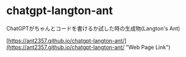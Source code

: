 # chatgpt-langton-ant
ChatGPTがちゃんとコードを書けるか試した時の生成物(Langton's Ant)

[https://ant2357.github.io/chatgpt-langton-ant/](https://ant2357.github.io/chatgpt-langton-ant/ "Web Page Link")
